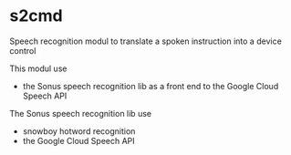 # s2cmd
Speech recognition modul to translate a spoken instruction into a device control

 This modul use 
  -  the Sonus speech recognition lib as a front end to the Google Cloud Speech API
  
 The Sonus speech recognition lib use
  -  snowboy hotword recognition
  -  the Google Cloud Speech API
